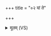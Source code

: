 +++
title = "०२ यां ते"

+++
<details><summary>मूलम् (VS)</summary>

यां ते॑ च॒क्रुः कृ॑क॒वाका॑व॒जे वा॒ यां कु॑री॒रिणि॑।  
अव्यां॑ ते कृ॒त्यां यां च॒क्रुः पुनः॒ प्रति॑ हरामि॒ ताम् ॥
</details>